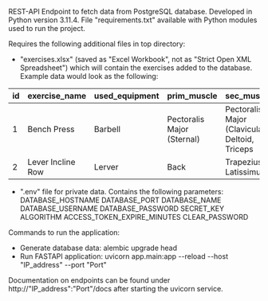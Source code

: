 REST-API Endpoint to fetch data from PostgreSQL database. Developed in Python version 3.11.4. File "requirements.txt" available with Python modules used to run the project.

Requires the following additional files in top directory:
- "exercises.xlsx" (saved as "Excel Workbook", not as "Strict Open XML Spreadsheet") which will contain the exercises added to the database. Example data would look as the following:

| id | exercise_name | used_equipment	| prim_muscle | sec_muscles |
--- | --- | --- | --- | --- 
| 1	| Bench Press	| Barbell	|  Pectoralis Major (Sternal)	| Pectoralis Major (Clavicular), Deltoid, Triceps |
| 2	| Lever Incline Row |	Lerver	| Back | Trapezius, Latissimus |                           |

 
- ".env" file for private data. Contains the following parameters:
DATABASE_HOSTNAME
DATABASE_PORT
DATABASE_NAME
DATABASE_USERNAME
DATABASE_PASSWORD
SECRET_KEY
ALGORITHM
ACCESS_TOKEN_EXPIRE_MINUTES
CLEAR_PASSWORD

Commands to run the application:
- Generate database data:
alembic upgrade head
- Run FASTAPI application:
uvicorn app.main:app --reload --host "IP_address" --port "Port"

Documentation on endpoints can be found under http://"IP_address":"Port"/docs after starting the uvicorn service.

